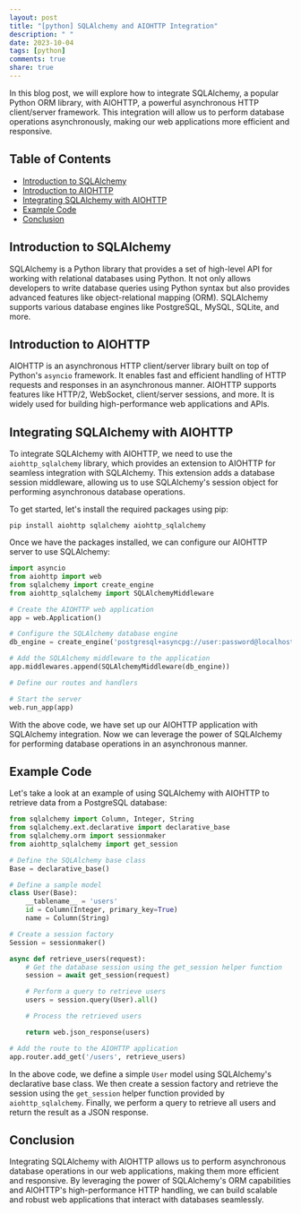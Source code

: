 ```yaml
---
layout: post
title: "[python] SQLAlchemy and AIOHTTP Integration"
description: " "
date: 2023-10-04
tags: [python]
comments: true
share: true
---
```


In this blog post, we will explore how to integrate SQLAlchemy, a popular Python ORM library, with AIOHTTP, a powerful asynchronous HTTP client/server framework. This integration will allow us to perform database operations asynchronously, making our web applications more efficient and responsive.

## Table of Contents

- [Introduction to SQLAlchemy](#introduction-to-sqlalchemy)
- [Introduction to AIOHTTP](#introduction-to-aiohttp)
- [Integrating SQLAlchemy with AIOHTTP](#integrating-sqlalchemy-with-aiohttp)
- [Example Code](#example-code)
- [Conclusion](#conclusion)

## Introduction to SQLAlchemy

SQLAlchemy is a Python library that provides a set of high-level API for working with relational databases using Python. It not only allows developers to write database queries using Python syntax but also provides advanced features like object-relational mapping (ORM). SQLAlchemy supports various database engines like PostgreSQL, MySQL, SQLite, and more.

## Introduction to AIOHTTP

AIOHTTP is an asynchronous HTTP client/server library built on top of Python's `asyncio` framework. It enables fast and efficient handling of HTTP requests and responses in an asynchronous manner. AIOHTTP supports features like HTTP/2, WebSocket, client/server sessions, and more. It is widely used for building high-performance web applications and APIs.

## Integrating SQLAlchemy with AIOHTTP

To integrate SQLAlchemy with AIOHTTP, we need to use the `aiohttp_sqlalchemy` library, which provides an extension to AIOHTTP for seamless integration with SQLAlchemy. This extension adds a database session middleware, allowing us to use SQLAlchemy's session object for performing asynchronous database operations.

To get started, let's install the required packages using pip:

```shell
pip install aiohttp sqlalchemy aiohttp_sqlalchemy
```

Once we have the packages installed, we can configure our AIOHTTP server to use SQLAlchemy:

```python
import asyncio
from aiohttp import web
from sqlalchemy import create_engine
from aiohttp_sqlalchemy import SQLAlchemyMiddleware

# Create the AIOHTTP web application
app = web.Application()

# Configure the SQLAlchemy database engine
db_engine = create_engine('postgresql+asyncpg://user:password@localhost/db_name')

# Add the SQLAlchemy middleware to the application
app.middlewares.append(SQLAlchemyMiddleware(db_engine))

# Define our routes and handlers

# Start the server
web.run_app(app)
```

With the above code, we have set up our AIOHTTP application with SQLAlchemy integration. Now we can leverage the power of SQLAlchemy for performing database operations in an asynchronous manner.

## Example Code

Let's take a look at an example of using SQLAlchemy with AIOHTTP to retrieve data from a PostgreSQL database:

```python
from sqlalchemy import Column, Integer, String
from sqlalchemy.ext.declarative import declarative_base
from sqlalchemy.orm import sessionmaker
from aiohttp_sqlalchemy import get_session

# Define the SQLAlchemy base class
Base = declarative_base()

# Define a sample model
class User(Base):
    __tablename__ = 'users'
    id = Column(Integer, primary_key=True)
    name = Column(String)

# Create a session factory
Session = sessionmaker()

async def retrieve_users(request):
    # Get the database session using the get_session helper function
    session = await get_session(request)

    # Perform a query to retrieve users
    users = session.query(User).all()

    # Process the retrieved users

    return web.json_response(users)

# Add the route to the AIOHTTP application
app.router.add_get('/users', retrieve_users)
```

In the above code, we define a simple `User` model using SQLAlchemy's declarative base class. We then create a session factory and retrieve the session using the `get_session` helper function provided by `aiohttp_sqlalchemy`. Finally, we perform a query to retrieve all users and return the result as a JSON response.

## Conclusion

Integrating SQLAlchemy with AIOHTTP allows us to perform asynchronous database operations in our web applications, making them more efficient and responsive. By leveraging the power of SQLAlchemy's ORM capabilities and AIOHTTP's high-performance HTTP handling, we can build scalable and robust web applications that interact with databases seamlessly.
